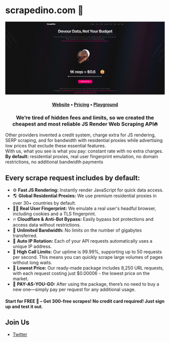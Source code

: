 # scrapedino.com 🦖

<picture><img alt="scrapedino" src="images/main.png"></picture>

<h4 align="center">
<b><a href="https://scrapedino.com/?utm_source=github&utm_medium=offpage">Website</a></b>
•
<a href="https://rapidapi.com/codeblessed-codeblessed/api/scrapedino/pricing">Pricing</a>
•
<a href="https://rapidapi.com/codeblessed-codeblessed/api/scrapedino/playground">Playground</a>
</h4>

<h3 align="center">We’re tired of hidden fees and limits, so we created the cheapest and most reliable JS Render Web Scraping API🔥</h3>

<div>
    <p>Other providers invented a credit system, charge extra for JS rendering, SERP scraping, and for bandwidth with residential proxies
    while advertising low prices that exclude these essential features.<br>
    With us, what you see is what you pay: constant rate with no extra charges.<br>
    <b>By default:</b> residential proxies, real user fingerprint emulation, no domain restrictions, no additional bandwidth payments</p>
</div>

## Every scrape request includes by default:
- ⚙️ **Fast JS Rendering:** Instantly render JavaScript for quick data access.
- 🌎 **Global Residential Proxies:** We use premium residential proxies in over 30+ countries by default.
- 🧑‍💻 **Real User Fingerprint:** We emulate a real user's headful browser, including cookies and a TLS fingerprint.
- 🔥 **Cloudflare & Anti-Bot Bypass:** Easily bypass bot protections and access data without restrictions.
- 💽 **Unlimited Bandwidth:** No limits on the number of gigabytes transferred.
- 🔁 **Auto IP Rotation:** Each of your API requests automatically uses a unique IP address.
- 📶 **High Call Limits:** Our uptime is 99.99%, supporting up to 50 requests per second. This means you can quickly scrape large volumes of pages without long waits.
- 💸 **Lowest Price:** Our ready-made package includes 8,250 URL requests, with each request costing just $0.00006 - the lowest price on the market.
- 🛒 **PAY-AS-YOU-GO:** After using the package, there’s no need to buy a new one—simply pay per request for any additional usage.

<h4>Start for FREE 💎 – Get 300-free scrapes! No credit card required! Just sign up and test it out.</h4>

## Join Us

- [Twitter](https://x.com/ScrapeDino)